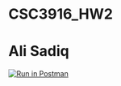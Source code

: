 # CSC3916_HW2
# Ali Sadiq
[![Run in Postman](https://run.pstmn.io/button.svg)](https://app.getpostman.com/run-collection/41e67cbfcfce1fddd0e2#?env%5BHw2%5D=W3sia2V5IjoidG9rZW4iLCJ2YWx1ZSI6IkpXVCBleUpoYkdjaU9pSklVekkxTmlJc0luUjVjQ0k2SWtwWFZDSjkuZXlKcFpDSTZJakptTkdVeVlUZGxaalV5WmpBNU9XTTFOakl4T0RFNU5UVTFObVV4TWpBM01Ea3dORFJtWkdFaUxDSjFjMlZ5Ym1GdFpTSTZJa0ZzYVZNaUxDSnBZWFFpT2pFMk1UUTBPVEk0T1RSOS42OWR1UUxpcU14WkwzaEZBalZ0SThDSF91enZUZUQwN3pCNjlQa1lEUXlvIiwiZW5hYmxlZCI6dHJ1ZX1d)
